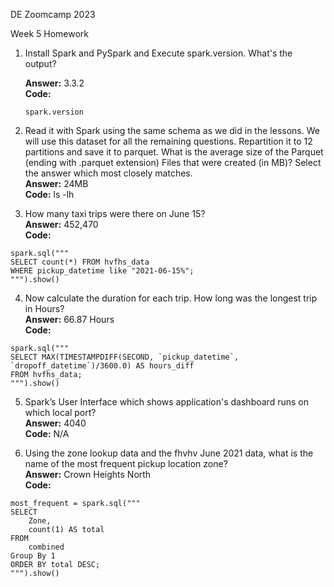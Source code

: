 DE Zoomcamp 2023  

Week 5 Homework  

1.	Install Spark and PySpark and Execute spark.version.  What's the output?  

    **Answer:** 3.3.2  
    **Code:**   
    ```  
    spark.version
    ```  
2.	Read it with Spark using the same schema as we did in the lessons.
We will use this dataset for all the remaining questions.
Repartition it to 12 partitions and save it to parquet.
What is the average size of the Parquet (ending with .parquet extension) Files that were created (in MB)? Select the answer which most closely matches.  
    **Answer:** 24MB  
    **Code:**    ls -lh  
    
3.	How many taxi trips were there on June 15?  
    **Answer:**  452,470  
    **Code:**   
```  
spark.sql("""
SELECT count(*) FROM hvfhs_data
WHERE pickup_datetime like "2021-06-15%";
""").show()    
```
  
4.	Now calculate the duration for each trip.
How long was the longest trip in Hours?  
	**Answer:**  66.87 Hours  
	**Code:**  
```
spark.sql("""
SELECT MAX(TIMESTAMPDIFF(SECOND, `pickup_datetime`, `dropoff_datetime`)/3600.0) AS hours_diff
FROM hvfhs_data;
""").show() 
```

5.	Spark’s User Interface which shows application's dashboard runs on which local port?  
    **Answer:** 4040   
    **Code:** N/A   

6.	Using the zone lookup data and the fhvhv June 2021 data, what is the name of the most frequent pickup location zone?  
    **Answer:** Crown Heights North  
    **Code:**  
```
most_frequent = spark.sql("""
SELECT 
    Zone, 
    count(1) AS total
FROM
    combined
Group By 1
ORDER BY total DESC;
""").show()  
```   

